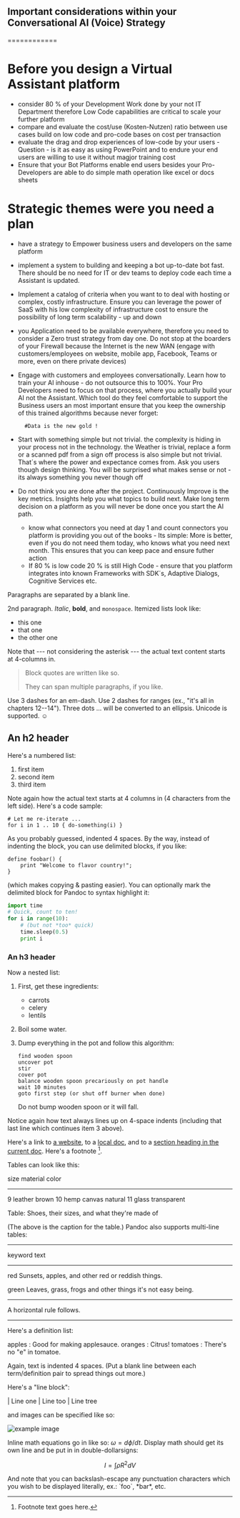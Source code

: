 ## Important considerations within your Conversational AI (Voice) Strategy
============

# Before you design a Virtual Assistant platform

- consider 80 % of your Development Work done by your not IT Department therefore Low Code capabilities are critical to scale your further platform
- compare and evaluate the cost/use (Kosten-Nutzen) ratio between use cases build on low code and pro-code bases on cost per transaction
- evaluate the drag and drop experiences of low-code by your users - Question - is it as easy as using PowerPoint and to endure your end users are willing to use it without magjor training cost
- Ensure that your Bot Platforms enable end users besides your Pro-Developers are able to do simple math operation like excel or docs sheets

# Strategic themes were you need a plan

- have a strategy to Empower business users and developers on the same platform
- implement a system to building and keeping a bot up-to-date bot fast. There should be no need for IT or dev teams to deploy code each time a Assistant  is updated.
- Implement a catalog of criteria when you want to to deal with hosting or complex, costly infrastructure. Ensure you can leverage the power of SaaS with his low complexity of infrastructure cost to ensure the possibility of long term scalability - up and down
- you Application need to be available everywhere, therefore you need to consider a Zero trust strategy from day one. Do not stop at the boarders of your Firewall because the Internet is the new WAN (engage with customers/employees on website, mobile app, Facebook, Teams or more, even on there private devices)
- Engage with customers and employees conversationally. Learn how to train your AI inhouse - do not outsource this to 100%. Your Pro Developers need to focus on that process, where you actually build your AI not the Assistant. Which tool do they feel comfortable to support the Business users an most important ensure that you keep the ownership of this trained algorithms because never forget:
  

        #Data is the new gold !


- Start with something simple but not trivial. the complexity is hiding in your process not in the technology. the Weather is trivial, replace a form or a scanned pdf from a sign off process is also simple but not trivial. That´s where the power and expectance comes from. Ask you users though design thinking. You will be surprised what makes sense or not - its always something you never though off
- Do not think you are done after the project. Continuously Improve is the key metrics. Insights help  you what topics to build next. Make long term decision on a platform as you will never be done once you start the AI path.

  - know what connectors you need at day 1 and count connectors you platform is providing you out of the books - Its simple: More is better, even if you do not need them today, who knows what you need next month. This ensures that you can keep pace and ensure futher action
  - If 80 % is low code 20 % is still High Code - ensure that you platform integrates into known Frameworks with SDK´s, Adaptive Dialogs, Cognitive Services etc.



























































Paragraphs are separated by a blank line.

2nd paragraph. *Italic*, **bold**, and `monospace`. Itemized lists
look like:

  * this one
  * that one
  * the other one

Note that --- not considering the asterisk --- the actual text
content starts at 4-columns in.

> Block quotes are
> written like so.
>
> They can span multiple paragraphs,
> if you like.

Use 3 dashes for an em-dash. Use 2 dashes for ranges (ex., "it's all
in chapters 12--14"). Three dots ... will be converted to an ellipsis.
Unicode is supported. ☺



An h2 header
------------

Here's a numbered list:

 1. first item
 2. second item
 3. third item

Note again how the actual text starts at 4 columns in (4 characters
from the left side). Here's a code sample:

    # Let me re-iterate ...
    for i in 1 .. 10 { do-something(i) }

As you probably guessed, indented 4 spaces. By the way, instead of
indenting the block, you can use delimited blocks, if you like:

~~~
define foobar() {
    print "Welcome to flavor country!";
}
~~~

(which makes copying & pasting easier). You can optionally mark the
delimited block for Pandoc to syntax highlight it:

~~~python
import time
# Quick, count to ten!
for i in range(10):
    # (but not *too* quick)
    time.sleep(0.5)
    print i
~~~



### An h3 header ###

Now a nested list:

 1. First, get these ingredients:

      * carrots
      * celery
      * lentils

 2. Boil some water.

 3. Dump everything in the pot and follow
    this algorithm:

        find wooden spoon
        uncover pot
        stir
        cover pot
        balance wooden spoon precariously on pot handle
        wait 10 minutes
        goto first step (or shut off burner when done)

    Do not bump wooden spoon or it will fall.

Notice again how text always lines up on 4-space indents (including
that last line which continues item 3 above).

Here's a link to [a website](http://foo.bar), to a [local
doc](local-doc.html), and to a [section heading in the current
doc](#an-h2-header). Here's a footnote [^1].

[^1]: Footnote text goes here.

Tables can look like this:

size  material      color
----  ------------  ------------
9     leather       brown
10    hemp canvas   natural
11    glass         transparent

Table: Shoes, their sizes, and what they're made of

(The above is the caption for the table.) Pandoc also supports
multi-line tables:

--------  -----------------------
keyword   text
--------  -----------------------
red       Sunsets, apples, and
          other red or reddish
          things.

green     Leaves, grass, frogs
          and other things it's
          not easy being.
--------  -----------------------

A horizontal rule follows.

***

Here's a definition list:

apples
  : Good for making applesauce.
oranges
  : Citrus!
tomatoes
  : There's no "e" in tomatoe.

Again, text is indented 4 spaces. (Put a blank line between each
term/definition pair to spread things out more.)

Here's a "line block":

| Line one
|   Line too
| Line tree

and images can be specified like so:

![example image](example-image.jpg "An exemplary image")

Inline math equations go in like so: $\omega = d\phi / dt$. Display
math should get its own line and be put in in double-dollarsigns:

$$I = \int \rho R^{2} dV$$

And note that you can backslash-escape any punctuation characters
which you wish to be displayed literally, ex.: \`foo\`, \*bar\*, etc.
